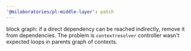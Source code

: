 ```yaml
---
'@milaboratories/pl-middle-layer': patch
---
```


block graph: if a direct dependency can be reached indirectly, remove it from dependencies. The problem is `contextresolver` controller wasn't expected loops in parents graph of contexts.
